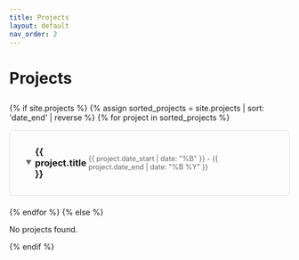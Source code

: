 ```yaml
---
title: Projects
layout: default
nav_order: 2
---
```


# Projects
<div class="projects-container">

{% if site.projects %}
    {% assign sorted_projects = site.projects | sort: 'date_end' | reverse %}
    {% for project in sorted_projects %}
        <details class="project-dropdown">
            <summary>
                <span class="dropdown-icon">▼</span>
                <h3 style="display: inline-block; margin: 0;">{{ project.title }}</h3>
                <span style="float: right; color: #666; font-size: 0.9em;">
                    {{ project.date_start | date: "%B" }} - {{ project.date_end | date: "%B %Y" }}
                </span>
            </summary>
            <div class="project-content" style="margin-top: 1em; padding-left: 1em;">
                {{ project.content | markdownify }}
            </div>
        </details>
    {% endfor %}
{% else %}
    <p>No projects found.</p>
{% endif %}

</div>

<style>
.project-dropdown summary::before,
.project-dropdown summary::after,
.project-dropdown summary a::before,
.project-dropdown summary a::after {
    display: none !important;
}

.project-dropdown summary::-webkit-details-marker {
    display: none;
}


.project-dropdown summary:hover::before,
.project-dropdown summary:hover::after {
    display: none !important;
}

.projects-container {
    margin: 2em 0;
}

.project-dropdown {
    margin-bottom: 1.5em;
    border: 1px solid #e1e4e8;
    border-radius: 6px;
    padding: 1em;
}

.project-dropdown summary {
    cursor: pointer;
    padding: 1em;
    min-height: 2.5em;
    display: flex;
    align-items: center;
    list-style: none; /* Remove default list styling */
}

.dropdown-icon {
    font-size: 0.8em;
    margin-right: 0.5em;
    transition: transform 0.2s ease;
    color: #666;
}

/* Rotate icon when details is open */
.project-dropdown[open] .dropdown-icon {
    transform: rotate(180deg);
}

.project-dropdown summary:hover {
    background-color: #f6f8fa;
}

.project-dropdown[open] summary {
    border-bottom: 1px solid #e1e4e8;
    margin-bottom: 1em;
}

.project-content {
    padding: 1em;
    min-height: 2em;
}
</style>

